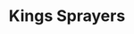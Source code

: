 ---
templateKey: index-page
title: Kings Sprayers
image: /img/home-jumbotron.jpg
heading: Great coffee with a conscience
subheading: Support sustainable farming while enjoying a cup
main:
  heading: 4 WHEELS
  subheading: Sprayers
  description: >
    Lorem ipsum dolor sit amet, consectetur adipiscing elit. Bibendum purus morbi quam sit curabitur tellus habitant a ipsum. Ullamcorper et porttitor nisl lectus amet turpis euismod.
  button: View all sprayers
  image1:
    alt: A close-up of a paper filter filled with ground coffee
    image: /img/products-grid3.jpg
cards:
  quality:
    title: QUALITY
    description: Kings Sprayers are made in the USA Built with high-quality, brand name components
  dependability:
    title: DEPENDAILITY
    description: Strong network of distributors, dealers and retail outlets Manufacturer of professional spray equipment for more than 30 years Complete line of commercial sprayers
  service:
    title: SERVICE
    description: Knowledgeable and friendly Customer Service Technicians available to answer product questions Custom-built sprayers available Commitment to customer satisfaction
---